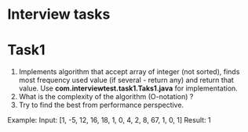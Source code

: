 # Interview tasks

# Task1
1. Implements algorithm that accept array of integer (not sorted), 
finds most frequency used value (if several - return any) and return that value. 
Use **com.interviewtest.task1.Taks1.java** for implementation.
2. What is the complexity of the algorithm (O-notation) ?
3. Try to find the best from performance perspective.

Example: Input: [1, -5, 12, 16, 18, 1, 0, 4, 2, 8, 67, 1, 0, 1] 
             Result: 1
